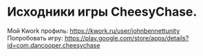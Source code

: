 
# **Исходники игры CheesyChase.**
Мой Kwork профиль: https://kwork.ru/user/johnbennettunity<br/>
Попробовать игру: https://play.google.com/store/apps/details?id=com.dancooper.cheesychase
